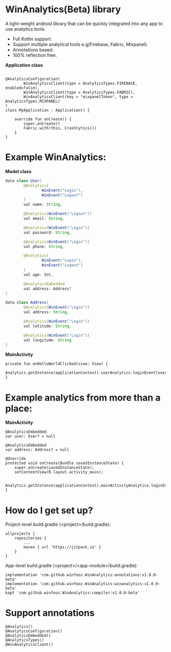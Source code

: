 # WinAnalytics(Beta) library
A light-weight android library that can be quickly integrated into any app to use analytics tools.
- Full Kotlin support.
- Support multiple analytical tools e.g(Firebase, Fabric, Mixpanel).
- Annotations based.
- 100% reflection free.

**Application class**
```

@AnalyticsConfiguration(
        WinAnalyticsClient(type = AnalyticsTypes.FIREBASE, enabled=false),
        WinAnalyticsClient(type = AnalyticsTypes.FABRIC),
        WinAnalyticsClient(key = "mixpanelToken", type = AnalyticsTypes.MIXPANEL)
)
class MyApplication : Application() {

    override fun onCreate() {
        super.onCreate()
        Fabric.with(this, Crashlytics())
    }
}
```

# Example WinAnalytics:

**Model class**
```Java
data class User(
        @Analytics(
                WinEvent("Login"),
                WinEvent("Logout")
        )
        val name: String,

        @Analytics(WinEvent("Logout"))
        val email: String,

        @Analytics(WinEvent("Login"))
        val password: String,

        @Analytics(WinEvent("Login"))
        val phone: String,

        @Analytics(
                WinEvent("Login"),
                WinEvent("Logout")
        )
        val age: Int,

        @AnalyticsEmbedded
        val address: Address?
)

data class Address(
        @Analytics(WinEvent("Login"))
        val address: String,

        @Analytics(WinEvent("Login"))
        val latitude: String,

        @Analytics(WinEvent("Login"))
        val longitude: String
)
```

**MainActivity**
```
private fun onHelloWorldClicked(view: View) {
    Analytics.getInstance(applicationContext).userAnalytics.loginEvent(user)
}
```

# Example analytics from more than a place:

**MainActivity**
```
@AnalyticsEmbedded
var user: User? = null

@AnalyticsEmbedded
var address: Address? = null

@Override
protected void onCreate(Bundle savedInstanceState) {
    super.onCreate(savedInstanceState);
    setContentView(R.layout.activity_main);

   Analytics.getInstance(applicationContext).mainActivityAnalytics.loginEvent(this)
}
```

# How do I get set up?

Project-level build.gradle \(\<project>/build.gradle):
```
allprojects {
    repositories {
        ...
        maven { url 'https://jitpack.io' }
    }
}
```

App-level build.gradle \(\<project>/\<app-module>/build.gradle):

```
implementation 'com.github.winfooz.WinAnalytics:annotations:v1.0.0-beta'
implementation 'com.github.winfooz.WinAnalytics:winanalytics:v1.0.0-beta'
kapt 'com.github.winfooz.WinAnalytics:compiler:v1.0.0-beta'
```

# Support annotations
```
@Analytics()
@AnalyticsConfiguration()
@AnalyticsEmbedded()
@AnalyticsTypes()
@WinAnalyticsClient()
```